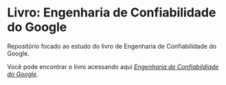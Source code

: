 # Livro: Engenharia de Confiabilidade do Google
Repositório focado ao estudo do livro de Engenharia de Confiabilidade do Google.

Você pode encontrar o livro acessando aqui [_Engenharia de Confiabildiade do Google_](https://novatec.com.br/livros/reliability-engineering/).
